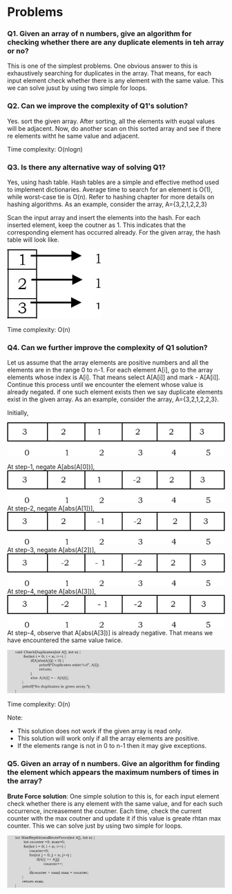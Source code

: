 # Problems

### Q1. Given an array of n numbers, give an algorithm for checking whether there are any duplicate elements in teh array or no?

This is one of the simplest problems. One obvious answer to this is exhaustively searching for duplicates in the array. That means, for each input element check whether there is any element with the same value. This we can solve jusut by using two simple for loops.

### Q2. Can we improve the complexity of Q1's solution?

Yes. sort the given array. After sorting, all the elements with euqal values will be adjacent. Now, do another scan on this sorted array and see if there re elements witht he same value and adjacent.

Time complexity: O(nlogn)

### Q3. Is there any alternative way of solving Q1?

Yes, using hash table. Hash tables are a simple and effective method used to implement dictionaries. Average time to search for an element is O(1), while worst-case tie is O(n). Refer to hashing chapter for more details on hashing algorithms. As an example, consider the array, A={3,2,1,2,2,3}

Scan the input array and insert the elements into the hash. For each inserted element, keep the coutner as 1. This indicates that the corresponding element has occurred already. For the given array, the hash table will look like.

![alt text](image-4.png)

Time complexity: O(n)

### Q4. Can we further improve the complexity of Q1 solution?

Let us assume that the array elements are positive numbers and all the elements are in the range 0 to n-1. For each element A[i], go to the array elements whose index is A[i]. That means select A[A[i]] and mark - A[A[i]]. Continue this process until we encounter the element whose value is already negated. if one such element exists then we say duplicate elements exist in the given array. As an example, consider the array, A={3,2,1,2,2,3}.

Initially,

![alt text](image-5.png)

At step-1, negate A[abs(A[0])],
![alt text](image-6.png)
At step-2, negate A[abs(A[1])],
![alt text](image-7.png)
At step-3, negate A[abs(A[2])],
![alt text](image-8.png)
At step-4, negate A[abs(A[3])],
![alt text](image-9.png)
At step-4, observe that A[abs(A[3])] is already negative. That means we have encountered the same value twice.

![alt text](image-10.png)

Time complexity: O(n)

Note:
- This solution does not work if the given array is read only.
- This solution will work only if all the array elements are positive.
- If the elements range is not in 0 to n-1 then it may give exceptions.

### Q5. Given an array of n numbers. Give an algorithm for finding the element which appears the maximum numbers of times in the array?

**Brute Force solution**: One simple solution to this is, for each input element check whether there is any element with the same value, and for each such occurrence, increasement the coutner. Each time, check the current counter with the max coutner and update it if this value is greate rhtan max counter. This we can solve just by using two simple for loops.

![alt text](image-11.png)